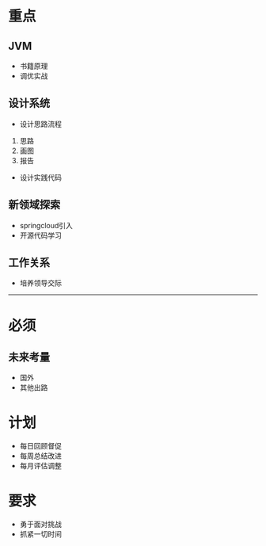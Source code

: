 # 重点
## JVM
* 书籍原理
* 调优实战
## 设计系统
* 设计思路流程
1. 思路
2. 画图
3. 报告
* 设计实践代码
## 新领域探索
* springcloud引入
* 开源代码学习
## 工作关系
* 培养领导交际
---------------------
# 必须
## 未来考量
* 国外
* 其他出路

# 计划
* 每日回顾督促
* 每周总结改进
* 每月评估调整

# 要求
* 勇于面对挑战
* 抓紧一切时间